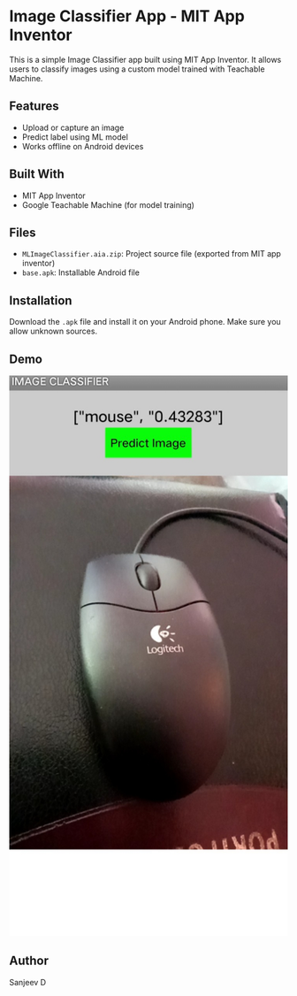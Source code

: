 # Image Classifier App - MIT App Inventor

This is a simple Image Classifier app built using MIT App Inventor. It allows users to classify images using a custom model trained with Teachable Machine.

## Features
- Upload or capture an image
- Predict label using ML model
- Works offline on Android devices

## Built With
- MIT App Inventor
- Google Teachable Machine (for model training)

## Files
- `MLImageClassifier.aia.zip`: Project source file (exported from MIT app inventor)
- `base.apk`: Installable Android file

## Installation
Download the `.apk` file and install it on your Android phone. Make sure you allow unknown sources.

## Demo
![App Screenshot](Image_Classifier.jpg)

## Author
Sanjeev D
